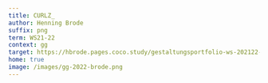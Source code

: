 ```yaml
---
title: CURLZ_
author: Henning Brode
suffix: png
term: WS21-22
context: gg
target: https://hbrode.pages.coco.study/gestaltungsportfolio-ws-202122-henning-brode/
home: true
image: /images/gg-2022-brode.png
---
```

